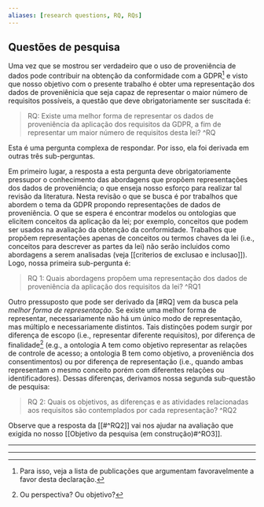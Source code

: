 ```yaml
---
aliases: [research questions, RQ, RQs]
---
```


## Questões de pesquisa

Uma vez que se mostrou ser verdadeiro que o uso de proveniência de dados pode contribuir na obtenção da conformidade com a GDPR[^1] e visto que nosso objetivo com o presente trabalho é obter uma representação dos dados de proveniênicia que seja capaz de representar o maior número de requisitos possíveis, a questão que deve obrigatoriamente ser suscitada é: 

> RQ: Existe uma melhor forma de representar os dados de proveniência da aplicação dos requisitos da GDPR, a fim de representar um maior número de requisitos desta lei?
^RQ

Esta é uma pergunta complexa de respondar. Por isso, ela foi derivada em outras três sub-perguntas.

Em primeiro lugar, a resposta a esta pergunta deve obrigatoriamente pressupor o conhecimento das abordagens que propõem representações dos dados de proveniência; o que enseja nosso esforço para realizar tal revisão da literatura. Nesta revisão o que se busca é por trabalhos que abordem o tema da GDPR propondo representações de dados de proveniência. O que se espera é encontrar modelos ou ontologias que elicitem conceitos da aplicação da lei; por exemplo, conceitos que podem ser usados na avaliação da obtenção da conformidade. Trabalhos que propõem representações apenas de conceitos ou termos chaves da lei (i.e., conceitos para descrever as partes da lei) não serão incluidos como abordagens a serem analisadas (veja [[criterios de exclusao e inclusao]]). Logo, nossa primeira sub-pergunta é:

> RQ 1: Quais abordagens propôem uma representação dos dados de proveniência da aplicação dos requisitos da lei?
^RQ1

Outro pressuposto que pode ser derivado da [#RQ] vem da busca pela *melhor forma de representação*. Se existe uma melhor forma de representar, necessariamente não há um único modo de representação, mas múltiplo e necessariamente distintos. Tais distinções podem surgir por diferença de escopo (i.e., representar diferente requisitos), por diferença de finalidade[^2] (e.g., a ontologia A tem como objetivo representar as relações de controle de acesso; a ontologia B tem como objetivo, a proveniência dos consentimentos) ou por diferença de representação (i.e., quando ambas representam o mesmo conceito porém com diferentes relações ou identificadores). Dessas diferenças, derivamos nossa segunda sub-questão de pesquisa:


> RQ 2: Quais os objetivos, as diferenças e as atividades relacionadas aos requisitos são contemplados por cada representação?
^RQ2

Observe que a resposta da [[#^RQ2]] vai nos ajudar na avaliação que exigida no nosso [[Objetivo da pesquisa (em construção)#^RO3]].

---

[^1]: Para isso, veja a lista de publicações que argumentam favoravelmente a favor desta declaração.
[^2]: Ou perspectiva? Ou objetivo?

---
